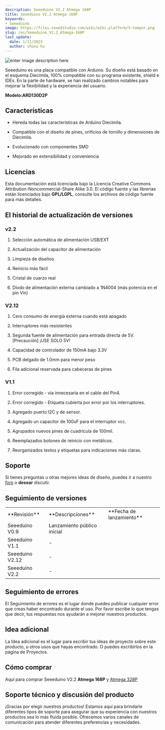 ```yaml
---
description: Seeeduino V2.2 Atmega 168P
title: Seeeduino V2.2 Atmega 168P
keywords:
- Seeeduino 
image: https://files.seeedstudio.com/wiki/wiki-platform/S-tempor.png
slug: /es/Seeeduino_V2.2_Atmega-168P
last_update:
  date: 1/11/2023
  author: shuxu hu
---
```


![enter image description here](https://files.seeedstudio.com/wiki/Seeeduino_V2.2_Atmega-168P/img/Seeeduino-168p.jpg)

Seeeduino es una placa compatible con Arduino. Su diseño está basado en el esquema Diecimila, 100% compatible con su programa existente, shield e IDEs. En la parte de hardware, se han realizado cambios notables para mejorar la flexibilidad y la experiencia del usuario.

**Modelo:ARD130D2P**

##   Características

*   Hereda todas las características de Arduino Diecimila.

*   Compatible con el diseño de pines, orificios de tornillo y dimensiones de Diecimila.

*   Evolucionado con componentes SMD

*   Mejorado en extensibilidad y conveniencia

##   Licencias  

Esta documentación está licenciada bajo la Licencia Creative Commons Attribution-Noncommercial-Share Alike 3.0. El código fuente y las librerías están licenciados bajo **GPL/LGPL**, consulte los archivos de código fuente para más detalles.

##   El historial de actualización de versiones

###   v2.2

1.  Selección automática de alimentación USB/EXT

2.  Actualización del capacitor de alimentación

3.  Limpieza de diseños

4.  Reinicio más fácil

5.  Cristal de cuarzo real

6.  Diodo de alimentación externa cambiado a 1N4004 (más potencia en el pin Vin)

###   V2.12

1.  Cero consumo de energía externa cuando está apagado

2.  Interruptores más resistentes

3.  Segunda fuente de alimentación para entrada directa de 5V. [Precaución] ¡USE SOLO 5V!

4.  Capacidad de controlador de 150mA bajo 3.3V

5.  PCB delgado de 1.0mm para menor peso

6.  Fila adicional reservada para cabeceras de pines

###   V1.1

1.  Error corregido - vía innecesaria en el cable del Pin4.

2.  Error corregido - Etiqueta cubierta por error por los interruptores.

3.  Agregado puerto I2C y de sensor.

4.  Agregado un capacitor de 100uF para el interruptor vcc.

5.  Agrupados nuevos pines de cuadrícula de 100mil.

6.  Reemplazados botones de reinicio con metálicos.

7.  Reorganizados textos y etiquetas para indicaciones más claras.

##   Soporte  

Si tienes preguntas u otras mejores ideas de diseño, puedes ir a nuestro [foro](https://www.seeedstudio.com/forum) o **desear** discutir.

##   Seguimiento de versiones  

<table cellPadding={5} cellSpacing={0}>
  <tbody>
    <tr>
      <td width={300}>**Revisión**</td>
      <td width={500}>**Descripciones**</td>
      <td width={200}>**Fecha de lanzamiento**</td>
    </tr>
    <tr style={{fontSize: '90%'}}>
      <td>Seeeduino V0.9</td>
      <td>Lanzamiento público inicial</td>
      <td></td>
    </tr>
    <tr style={{fontSize: '90%'}}>
      <td>Seeeduino V1.1</td>
      <td>-</td>
      <td></td>
    </tr>
    <tr style={{fontSize: '90%'}}>
      <td>Seeeduino V2.12</td>
      <td>-</td>
      <td></td>
    </tr>
    <tr style={{fontSize: '90%'}}>
      <td>Seeeduino V2.2</td>
      <td>-</td>
      <td></td>
    </tr>
  </tbody>
</table>


##   Seguimiento de errores  

El Seguimiento de errores es el lugar donde puedes publicar cualquier error que creas haber encontrado durante el uso. Por favor escribe lo que tengas que decir, tus respuestas nos ayudarán a mejorar nuestros productos.

##   Idea adicional  

La Idea adicional es el lugar para escribir tus ideas de proyecto sobre este producto, u otros usos que hayas encontrado. O puedes escribirlos en la página de Proyectos.

##   Cómo comprar  

Aquí para comprar Seeeduino V2.2 **Atmega 168P** y [Atmega 328P](https://www.seeedstudio.com/depot/seeeduino-v22-atmega-328p-p-669.html?cPath=79_80)

## Soporte técnico y discusión del producto

¡Gracias por elegir nuestros productos! Estamos aquí para brindarle diferentes tipos de soporte para asegurar que su experiencia con nuestros productos sea lo más fluida posible. Ofrecemos varios canales de comunicación para atender diferentes preferencias y necesidades.

<div class="button_tech_support_container">
<a href="https://forum.seeedstudio.com/" class="button_forum"></a> 
<a href="https://www.seeedstudio.com/contacts" class="button_email"></a>
</div>

<div class="button_tech_support_container">
<a href="https://discord.gg/eWkprNDMU7" class="button_discord"></a> 
<a href="https://github.com/Seeed-Studio/wiki-documents/discussions/69" class="button_discussion"></a>
</div>